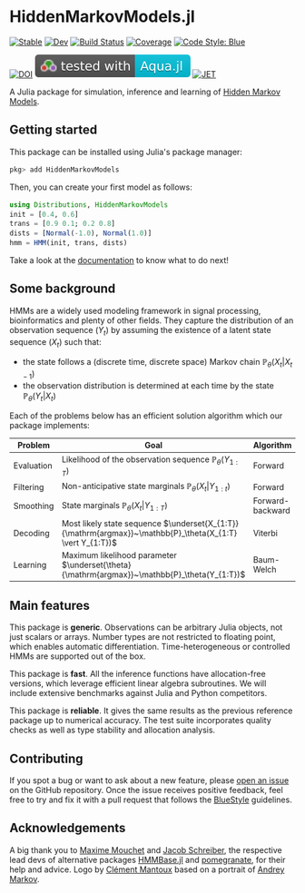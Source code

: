 # HiddenMarkovModels.jl

[![Stable](https://img.shields.io/badge/docs-stable-blue.svg)](https://gdalle.github.io/HiddenMarkovModels.jl/stable/)
[![Dev](https://img.shields.io/badge/docs-dev-blue.svg)](https://gdalle.github.io/HiddenMarkovModels.jl/dev/)
[![Build Status](https://github.com/gdalle/HiddenMarkovModels.jl/actions/workflows/test.yml/badge.svg?branch=main)](https://github.com/gdalle/HiddenMarkovModels.jl/actions/workflows/test.yml?query=branch%3Amain)
[![Coverage](https://codecov.io/gh/gdalle/HiddenMarkovModels.jl/branch/main/graph/badge.svg)](https://app.codecov.io/gh/gdalle/HiddenMarkovModels.jl)
[![Code Style: Blue](https://img.shields.io/badge/code%20style-blue-4495d1.svg)](https://github.com/invenia/BlueStyle)

[![DOI](https://zenodo.org/badge/DOI/10.5281/zenodo.8128331.svg)](https://doi.org/10.5281/zenodo.8128331)
[![Aqua QA](https://raw.githubusercontent.com/JuliaTesting/Aqua.jl/master/badge.svg)](https://github.com/JuliaTesting/Aqua.jl)
[![JET](https://img.shields.io/badge/%E2%9C%88%EF%B8%8F%20tested%20with%20-%20JET.jl%20-%20red)](https://github.com/aviatesk/JET.jl)

A Julia package for simulation, inference and learning of [Hidden Markov Models](https://en.wikipedia.org/wiki/Hidden_Markov_model).

## Getting started

This package can be installed using Julia's package manager:

```julia
pkg> add HiddenMarkovModels
```

Then, you can create your first model as follows:

```julia
using Distributions, HiddenMarkovModels
init = [0.4, 0.6]
trans = [0.9 0.1; 0.2 0.8]
dists = [Normal(-1.0), Normal(1.0)]
hmm = HMM(init, trans, dists)
```

Take a look at the [documentation](https://gdalle.github.io/HiddenMarkovModels.jl/stable/) to know what to do next!

## Some background

HMMs are a widely used modeling framework in signal processing, bioinformatics and plenty of other fields.
They capture the distribution of an observation sequence $(Y_t)$ by assuming the existence of a latent state sequence $(X_t)$ such that:

* the state follows a (discrete time, discrete space) Markov chain $\mathbb{P}_\theta(X_t | X_{t-1})$
* the observation distribution is determined at each time by the state $\mathbb{P}_\theta(Y_t | X_t)$

Each of the problems below has an efficient solution algorithm which our package implements:

| Problem    | Goal                                                                                                      | Algorithm        |
| ---------- | --------------------------------------------------------------------------------------------------------- | ---------------- |
| Evaluation | Likelihood of the observation sequence $\mathbb{P}_\theta(Y_{1:T})$                                       | Forward          |
| Filtering | Non-anticipative state marginals $\mathbb{P}_\theta(X_t \vert Y_{1:t})$                                       | Forward          |
| Smoothing  | State marginals $\mathbb{P}_\theta(X_t \vert Y_{1:T})$                                                    | Forward-backward |
| Decoding   | Most likely state sequence $\underset{X_{1:T}}{\mathrm{argmax}}~\mathbb{P}_\theta(X_{1:T} \vert Y_{1:T})$ | Viterbi          |
| Learning   | Maximum likelihood parameter $\underset{\theta}{\mathrm{argmax}}~\mathbb{P}_\theta(Y_{1:T})$                            | Baum-Welch       |

## Main features

This package is **generic**.
Observations can be arbitrary Julia objects, not just scalars or arrays.
Number types are not restricted to floating point, which enables automatic differentiation.
Time-heterogeneous or controlled HMMs are supported out of the box.

This package is **fast**.
All the inference functions have allocation-free versions, which leverage efficient linear algebra subroutines.
We will include extensive benchmarks against Julia and Python competitors.

This package is **reliable**.
It gives the same results as the previous reference package up to numerical accuracy.
The test suite incorporates quality checks as well as type stability and allocation analysis.

## Contributing

If you spot a bug or want to ask about a new feature, please [open an issue](https://github.com/gdalle/HiddenMarkovModels.jl/issues) on the GitHub repository.
Once the issue receives positive feedback, feel free to try and fix it with a pull request that follows the [BlueStyle](https://github.com/invenia/BlueStyle) guidelines.

## Acknowledgements

A big thank you to [Maxime Mouchet](https://www.maxmouchet.com/) and [Jacob Schreiber](https://jmschrei.github.io/), the respective lead devs of alternative packages [HMMBase.jl](https://github.com/maxmouchet/HMMBase.jl) and [pomegranate](https://github.com/jmschrei/pomegranate), for their help and advice.
Logo by [Clément Mantoux](https://cmantoux.github.io/) based on a portrait of [Andrey Markov](https://en.wikipedia.org/wiki/Andrey_Markov).
